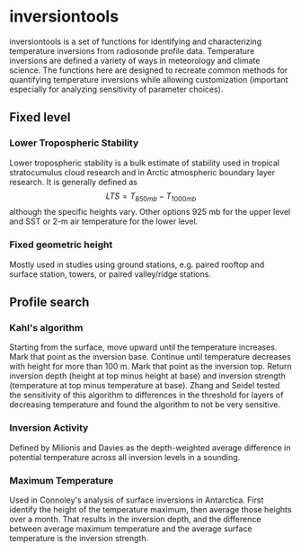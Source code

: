 # inversiontools
inversiontools is a set of functions for identifying and characterizing temperature inversions from radiosonde profile data. Temperature inversions are defined a variety of ways in meteorology and climate science. The functions here are designed to recreate common methods for quantifying temperature inversions while allowing customization (important especially for analyzing sensitivity of parameter choices).




## Fixed level
### Lower Tropospheric Stability
Lower tropospheric stability is a bulk estimate of stability used in tropical stratocumulus cloud research and in Arctic atmospheric boundary layer research. It is generally defined as 
$$ LTS = T_{850 mb} - T_{1000 mb} $$
although the specific heights vary. Other options 925 mb for the upper level and SST or 2-m air temperature for the lower level.

### Fixed geometric height
Mostly used in studies using ground stations, e.g. paired rooftop and surface station, towers, or paired valley/ridge stations.

## Profile search
### Kahl's algorithm
Starting from the surface, move upward until the temperature increases. Mark that point as the inversion base. Continue until temperature decreases with height for more than 100 m. Mark that point as the inversion top. Return inversion depth (height at top minus height at base) and inversion strength (temperature at top minus temperature at base). Zhang and Seidel tested the sensitivity of this algorithm to differences in the threshold for layers of decreasing temperature and found the algorithm to not be very sensitive. 

### Inversion Activity
Defined by Milionis and Davies as the depth-weighted average difference in potential temperature across all inversion levels in a sounding.

### Maximum Temperature
Used in Connoley's analysis of surface inversions in Antarctica. First identify the height of the temperature maximum, then average those heights over a month. That results in the inversion depth, and the difference between average maximum temperature and the average surface temperature is the inversion strength.
